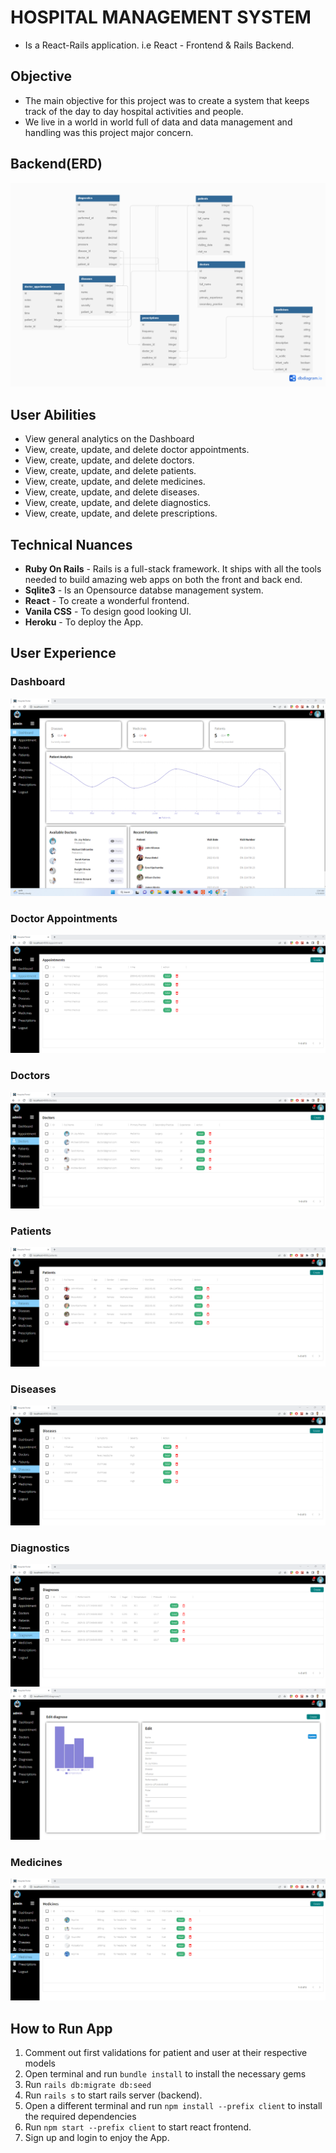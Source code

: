 # HOSPITAL MANAGEMENT SYSTEM
- Is a React-Rails application. i.e React - Frontend & Rails Backend.
## Objective
- The main objective for this project was to create a system that keeps track of the day to day hospital activities and people.
- We live in a world in world full of data and data management and handling was this project major concern.
## Backend(ERD)
![Database](/client/src/img/ERD-Hospital_Management_System.png "Optional title")
## User Abilities
- View general analytics on the Dashboard
- View, create, update, and delete doctor appointments.
- View, create, update, and delete doctors.
- View, create, update, and delete patients.
- View, create, update, and delete medicines.
- View, create, update, and delete diseases.
- View, create, update, and delete diagnostics.
- View, create, update, and delete prescriptions.
## Technical Nuances
* **Ruby On Rails** - Rails is a full-stack framework. It ships with all the tools needed to build amazing web apps on both the front and back end.
* **Sqlite3** - Is an Opensource databse management system.
* **React** - To create a wonderful frontend.
* **Vanila CSS** - To design good looking UI.
* **Heroku** - To deploy the App.
## User Experience
### Dashboard
![Dashboard](/client/src/img/Dashboard.png "Optional title")
### Doctor Appointments
![Appointments](/client/src/img/appointment.png "Optional title")
### Doctors
![Doctors](/client/src/img/Doctors.png "Optional title")
### Patients
![Patients](/client/src/img/Patients.png "Optional title")
### Diseases
![Diseases](/client/src/img/Diseases.png "Optional title")
### Diagnostics
![Diagnostics](/client/src/img/Diagnoses.png "Optional title")
![data-diagnose](/client/src/img/data-diagnose.png "Optional title")
### Medicines
![Medicines](/client/src/img/Medicines.png "Optional title")
## How to Run App
1. Comment out first validations for patient and user at their respective models
2. Open terminal and run ``bundle install`` to install the necessary gems
3. Run ``rails db:migrate db:seed``
4. Run ``rails s`` to start rails server (backend).
5. Open a different terminal and run ``npm install --prefix client`` to install the required dependencies
6. Run ``npm start --prefix client`` to start react frontend.
7. Sign up and login to enjoy the App.